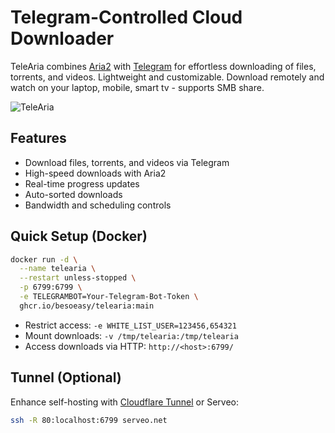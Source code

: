 # Telegram-Controlled Cloud Downloader

TeleAria combines [Aria2](https://aria2.github.io/) with [Telegram](https://telegram.org/) for effortless downloading of files, torrents, and videos. Lightweight and customizable. Download remotely and watch on your laptop, mobile, smart tv - supports SMB share.

![TeleAria](https://github.com/user-attachments/assets/8f1165c5-f880-4efb-96aa-af9cfb8a4a49)

## Features

- Download files, torrents, and videos via Telegram
- High-speed downloads with Aria2
- Real-time progress updates
- Auto-sorted downloads
- Bandwidth and scheduling controls

## Quick Setup (Docker)

```bash
docker run -d \
  --name telearia \
  --restart unless-stopped \
  -p 6799:6799 \
  -e TELEGRAMBOT=Your-Telegram-Bot-Token \
  ghcr.io/besoeasy/telearia:main
```

- Restrict access: `-e WHITE_LIST_USER=123456,654321`
- Mount downloads: `-v /tmp/telearia:/tmp/telearia`
- Access downloads via HTTP: `http://<host>:6799/`


## Tunnel (Optional)

Enhance self-hosting with [Cloudflare Tunnel](https://developers.cloudflare.com/cloudflare-one/connections/connect-apps/) or Serveo:

```bash
ssh -R 80:localhost:6799 serveo.net
```
